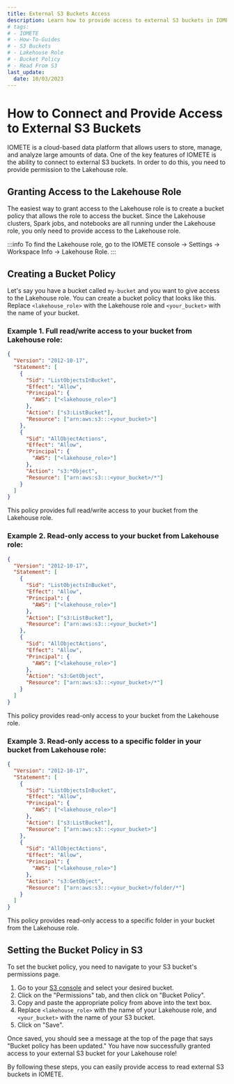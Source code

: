 ```yaml
---
title: External S3 Buckets Access
description: Learn how to provide access to external S3 buckets in IOMETE, a cloud-based data platform for data storage and analysis. This guide outlines simple steps to connect to S3 buckets and grant permission to the Lakehouse role.
# tags:
# - IOMETE
# - How-To-Guides
# - S3 Buckets
# - Lakehouse Role
# - Bucket Policy
# - Read From S3
last_update:
  date: 10/03/2023
---
```


# How to Connect and Provide Access to External S3 Buckets

IOMETE is a cloud-based data platform that allows users to store, manage, and analyze large amounts of data. One of the key features of IOMETE is the ability to connect to external S3 buckets. In order to do this, you need to provide permission to the Lakehouse role.

## Granting Access to the Lakehouse Role

The easiest way to grant access to the Lakehouse role is to create a bucket policy that allows the role to access the bucket. Since the Lakehouse clusters, Spark jobs, and notebooks are all running under the Lakehouse role, you only need to provide access to the Lakehouse role.

:::info
To find the Lakehouse role, go to the IOMETE console -> Settings -> Workspace Info -> Lakehouse Role.
:::

## Creating a Bucket Policy

Let's say you have a bucket called `my-bucket` and you want to give access to the Lakehouse role. You can create a bucket policy that looks like this. Replace `<lakehouse_role>` with the Lakehouse role and `<your_bucket>` with the name of your bucket.

### Example 1. Full read/write access to your bucket from Lakehouse role:

```json
{
  "Version": "2012-10-17",
  "Statement": [
    {
      "Sid": "ListObjectsInBucket",
      "Effect": "Allow",
      "Principal": {
        "AWS": ["<lakehouse_role>"]
      },
      "Action": ["s3:ListBucket"],
      "Resource": ["arn:aws:s3:::<your_bucket>"]
    },
    {
      "Sid": "AllObjectActions",
      "Effect": "Allow",
      "Principal": {
        "AWS": ["<lakehouse_role>"]
      },
      "Action": "s3:*Object",
      "Resource": ["arn:aws:s3:::<your_bucket>/*"]
    }
  ]
}
```

This policy provides full read/write access to your bucket from the Lakehouse role.

### Example 2. Read-only access to your bucket from Lakehouse role:

```json
{
  "Version": "2012-10-17",
  "Statement": [
    {
      "Sid": "ListObjectsInBucket",
      "Effect": "Allow",
      "Principal": {
        "AWS": ["<lakehouse_role>"]
      },
      "Action": ["s3:ListBucket"],
      "Resource": ["arn:aws:s3:::<your_bucket>"]
    },
    {
      "Sid": "AllObjectActions",
      "Effect": "Allow",
      "Principal": {
        "AWS": ["<lakehouse_role>"]
      },
      "Action": "s3:GetObject",
      "Resource": ["arn:aws:s3:::<your_bucket>/*"]
    }
  ]
}
```

This policy provides read-only access to your bucket from the Lakehouse role.

### Example 3. Read-only access to a specific folder in your bucket from Lakehouse role:

```json
{
  "Version": "2012-10-17",
  "Statement": [
    {
      "Sid": "ListObjectsInBucket",
      "Effect": "Allow",
      "Principal": {
        "AWS": ["<lakehouse_role>"]
      },
      "Action": ["s3:ListBucket"],
      "Resource": ["arn:aws:s3:::<your_bucket>"]
    },
    {
      "Sid": "AllObjectActions",
      "Effect": "Allow",
      "Principal": {
        "AWS": ["<lakehouse_role>"]
      },
      "Action": "s3:GetObject",
      "Resource": ["arn:aws:s3:::<your_bucket>/folder/*"]
    }
  ]
}
```

This policy provides read-only access to a specific folder in your bucket from the Lakehouse role.

## Setting the Bucket Policy in S3

To set the bucket policy, you need to navigate to your S3 bucket's permissions page.

1.  Go to your [S3 console](https://s3.console.aws.amazon.com/s3/home) and select your desired bucket.
2.  Click on the "Permissions" tab, and then click on "Bucket Policy".
3.  Copy and paste the appropriate policy from above into the text box.
4.  Replace `<lakehouse_role>` with the name of your Lakehouse role, and `<your_bucket>` with the name of your S3 bucket.
5.  Click on "Save".

Once saved, you should see a message at the top of the page that says "Bucket policy has been updated." You have now successfully granted access to your external S3 bucket for your Lakehouse role!

By following these steps, you can easily provide access to read external S3 buckets in IOMETE.
